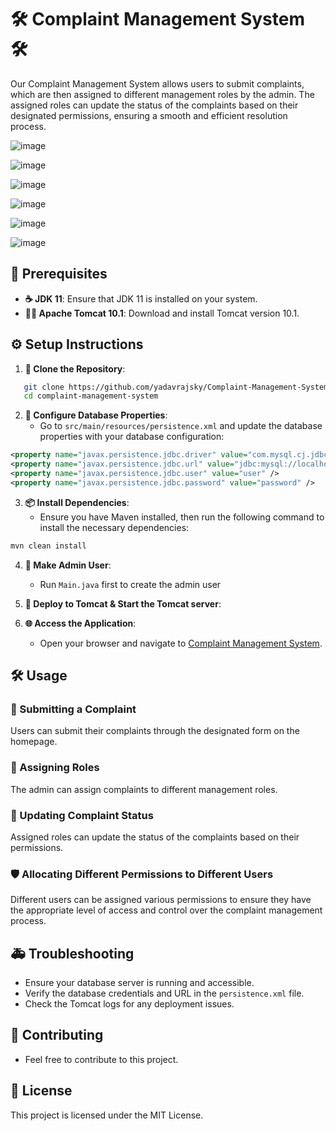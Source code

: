 # 🛠️ Complaint Management System 🛠️

Our Complaint Management System allows users to submit complaints, which are then assigned to different management roles by the admin. The assigned roles can update the status of the complaints based on their designated permissions, ensuring a smooth and efficient resolution process.

![image](https://github.com/yadavrajsky/Complaint-Management-System/assets/70022991/3746b815-391b-4646-8723-f6b3ef062abd)

![image](https://github.com/yadavrajsky/Complaint-Management-System/assets/70022991/d22dc926-1529-4df6-9a3d-4ab5d2b39b59)

![image](https://github.com/yadavrajsky/Complaint-Management-System/assets/70022991/9bad9fa3-361f-4f0a-b932-6691a0257018)

![image](https://github.com/yadavrajsky/Complaint-Management-System/assets/70022991/0f826a84-20f4-4d55-9412-db9a845e3f56)

![image](https://github.com/yadavrajsky/Complaint-Management-System/assets/70022991/0612d97b-627d-4f5c-8bc0-6225dcde012a)

![image](https://github.com/yadavrajsky/Complaint-Management-System/assets/70022991/7e547a61-f661-45e9-b0db-458105ba9141)


## 📝 Prerequisites

- **☕ JDK 11**: Ensure that JDK 11 is installed on your system.
- **🐱‍💻 Apache Tomcat 10.1**: Download and install Tomcat version 10.1.

## ⚙️ Setup Instructions

1. **📂 Clone the Repository**:
```bash
   git clone https://github.com/yadavrajsky/Complaint-Management-System.git
   cd complaint-management-system
```

2. **🔧 Configure Database Properties**:
   - Go to `src/main/resources/persistence.xml` and update the database properties with your database configuration:
```xml
<property name="javax.persistence.jdbc.driver" value="com.mysql.cj.jdbc.Driver" />
<property name="javax.persistence.jdbc.url" value="jdbc:mysql://localhost:3306/your_db_name" />
<property name="javax.persistence.jdbc.user" value="user" />
<property name="javax.persistence.jdbc.password" value="password" />
```

3. **📦 Install Dependencies**:
   - Ensure you have Maven installed, then run the following command to install the necessary dependencies:
```bash
mvn clean install
```

4. **👑 Make Admin User**:
   - Run `Main.java` first to create the admin user 

5. **🚀 Deploy to Tomcat & Start the Tomcat server**:

6. **🌐 Access the Application**:
   - Open your browser and navigate to [Complaint Management System](http://localhost:8080/complaint-management-system).

## 🛠️ Usage

### 📝 Submitting a Complaint
Users can submit their complaints through the designated form on the homepage.

### 👥 Assigning Roles
The admin can assign complaints to different management roles.

### 🔄 Updating Complaint Status
Assigned roles can update the status of the complaints based on their permissions.

### 🛡️ Allocating Different Permissions to Different Users
Different users can be assigned various permissions to ensure they have the appropriate level of access and control over the complaint management process.

## 🚑 Troubleshooting

- Ensure your database server is running and accessible.
- Verify the database credentials and URL in the `persistence.xml` file.
- Check the Tomcat logs for any deployment issues.

## 🤝 Contributing

- Feel free to contribute to this project.

## 📜 License

This project is licensed under the MIT License.
